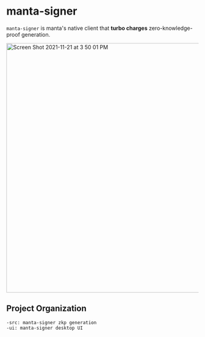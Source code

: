manta-signer
============

`manta-signer` is manta's native client that **turbo charges** zero-knowledge-proof generation. 

<img width="655" alt="Screen Shot 2021-11-21 at 3 50 01 PM" src="https://user-images.githubusercontent.com/720571/142786609-ce7455e1-dbe7-4a6d-8a78-4aa22984a3d7.png">

## Project Organization
```
-src: manta-signer zkp generation
-ui: manta-signer desktop UI
```
